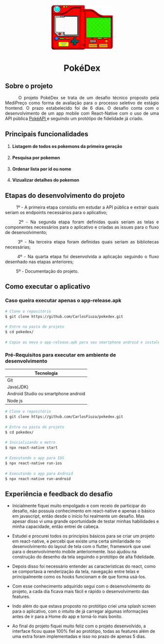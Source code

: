 <div align="center">
	<img width=40% src="/src/assets/pokedex_logo.png" alt="pokedex logo" class="lg">
</div>
<h1 align="center"> PokéDex </h1>


## Sobre o projeto

<p align="justify">&emsp; &emsp; O projeto PokéDex se trata de um desafio técnico proposto pela MediPreço como forma de avaliação para o processo seletivo de estágio frontend. O prazo estabelecido foi de 6 dias. O desafio conta com o desenvolvimento de um app mobile com React-Native com o uso de uma API pública  <a href="https://pokeapi.co/"> PokéAPI </a> e seguindo um protótipo de fidelidade já criado. </p>

## Principais funcionalidades

1. #### Listagem de todos os pokemons da primeira geração
2. #### Pesquisa por pokemon 
3. #### Ordenar lista por id ou nome
4. #### Vizualizar detalhes do pokemon

## Etapas do desenvolvimento do projeto

<p align="justify">&emsp; &emsp; 1º - A primeira etapa consistiu em estudar a API pública e extrair quais seriam os endpoints necessários para o aplicativo;</p>

<p align="justify">&emsp; &emsp; 2º - Na segunda etapa foram definidas quais seriam as telas e componentes necessários para o aplicativo e criadas as issues para o fluxo de desenvolvimento;</p>

<p align="justify">&emsp; &emsp; 3º - Na terceira etapa foram definidas quais seriam as bibliotecas necessárias;</p>

<p align="justify">&emsp; &emsp; 4º - Na quarta etapa foi desenvolvida a aplicação seguindo o fluxo desenhado nas etapas anteriores;</p>

<p align="justify">&emsp; &emsp; 5º - Documentação do projeto. </p>

## Como executar o aplicativo
### Caso queira executar apenas o app-release.apk
```bash
# Clone o repositório
$ git clone https://github.com/CarlosFiuza/pokedex.git

# Entre na pasta do projeto
$ cd pokedex/

# Copie ou mova o app-release.apk para seu smartphone android e instale o app
```

### Pré-Requisitos para executar em ambiente de desenvolvimento
|Tecnologia|
|-|
|Git|
|Java(JDK)|
|Android Studio ou smartphone android|
|Node js|
```bash 
# Clone o repositório
$ git clone https://github.com/CarlosFiuza/pokedex.git

# Entre na pasta do projeto
$ cd pokedex/

# Inicializando o metro
$ npx react-native start

# Executando o app para IOS
$ npx react-native run-ios

# Executando o app para Android
$ npx react-native run-android
```
## Experiência e feedback do desafio

- Inicialmente fiquei muito empolgado e com receio de participar do desafio, não possuía conhecimento em react-native e apenas o básico em javascript, então desde o início foi realmente um desafio. Mas apesar disso vi uma grande oportunidade de testar minhas habilidades e minha capacidade, então entrei de cabeça.

- Estudei e procurei todos os principios básicos para se criar um projeto em react-native, e percebi que existe uma certa similaridade no desenvolvimento do layout de tela com o flutter, framework que usei para o desenvolvimento mobile anteriormente. Isso ajudou na construção do desenho da tela seguindo o protótipo de alta fidelidade.

- Depois disso foi necessário entender as características do react, como se comportava a renderização da tela, navegação entre telas e principalmente como os hooks funcionam e de que forma usá-los.

- Com esse conhecimento adquirido segui com o desenvolvimento do projeto, a cada dia ficava mais fácil e rápido o desenvolvimento das features.

- Indo além do que estava proposto no protótipo criei uma splash screen para o aplicativo, com o intuito de já carregar algumas informações antes de ir para a Home do app e torná-lo mais bonito.

- Ao final do projeto fiquei muito feliz com o projeto desenvolvido, a interface ficou quase 100% fiel ao protótipo, todas as features além de uma extra foram implementadas e isso no prazo de apenas 5 dias.
